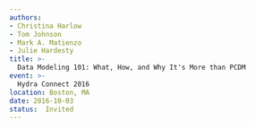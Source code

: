 ```yaml
---
authors:
- Christina Harlow
- Tom Johnson
- Mark A. Matienzo
- Julie Hardesty
title: >-
  Data Modeling 101: What, How, and Why It's More than PCDM
event: >-
  Hydra Connect 2016
location: Boston, MA
date: 2016-10-03
status:  Invited
---
```

